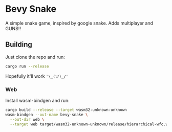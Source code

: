 # Bevy Snake

A simple snake game, inspired by google snake. Adds multiplayer and GUNS!!

## Building

Just clone the repo and run:

```bash
cargo run --release
```

Hopefully it'll work `¯\_(ツ)_/¯`

### Web

Install wasm-bindgen and run:

```bash
cargo build --release --target wasm32-unknown-unknown
wasm-bindgen --out-name bevy-snake \
  --out-dir web \
  --target web target/wasm32-unknown-unknown/release/hierarchical-wfc.wasm
```
